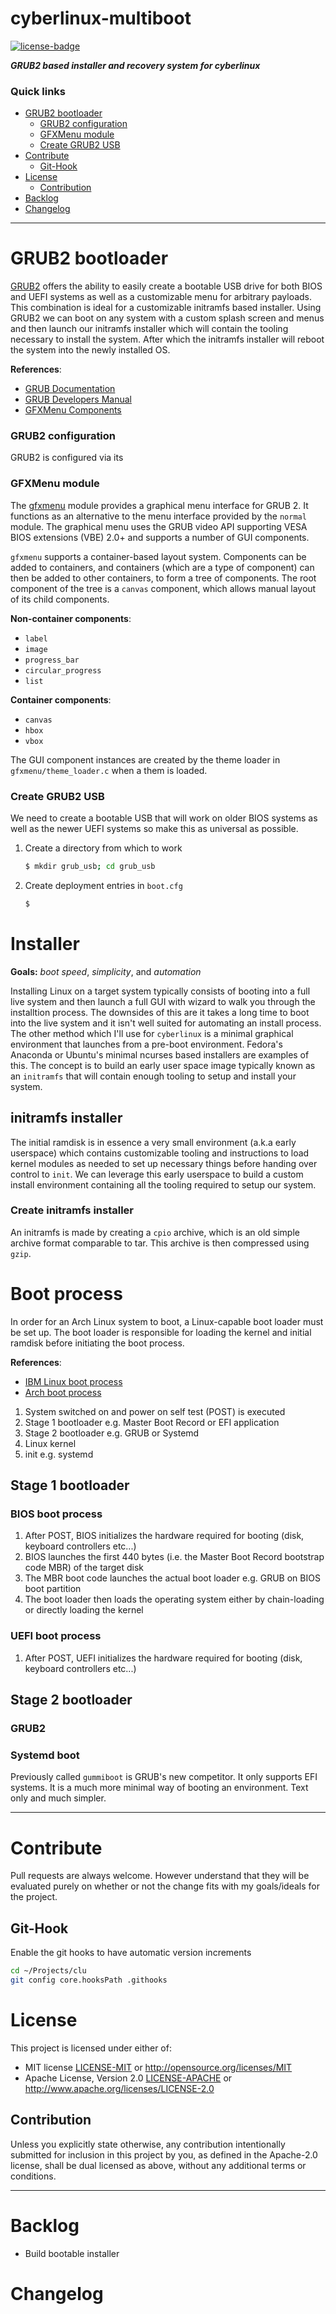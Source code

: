 # cyberlinux-multiboot
[![license-badge](https://img.shields.io/crates/l/cyberlinux-multiboot.svg)](https://opensource.org/licenses/MIT)

***GRUB2 based installer and recovery system for cyberlinux***

### Quick links
* [GRUB2 bootloader](#grub2-bootloader)
  * [GRUB2 configuration](#grub2-configuration)
  * [GFXMenu module](#gfxmenu-module)
  * [Create GRUB2 USB](#create-grub2-usb)
* [Contribute](#contribute)
  * [Git-Hook](#git-hook)
* [License](#license)
  * [Contribution](#contribution)
* [Backlog](#backlog)
* [Changelog](#changelog)

---

# GRUB2 bootloader <a name="grub2-bootloader"/></a>
[GRUB2](https://www.gnu.org/software/grub) offers the ability to easily create a bootable USB drive
for both BIOS and UEFI systems as well as a customizable menu for arbitrary payloads. This
combination is ideal for a customizable initramfs based installer. Using GRUB2 we can boot on any
system with a custom splash screen and menus and then launch our initramfs installer which will
contain the tooling necessary to install the system. After which the initramfs installer will reboot
the system into the newly installed OS.

**References**:
* [GRUB Documentation](https://www.gnu.org/software/grub/manual/grub/html_node/index.html)
* [GRUB Developers Manual](https://www.gnu.org/software/grub/manual/grub-dev/html_node/index.html)
* [GFXMenu Components](https://www.gnu.org/software/grub/manual/grub-dev/html_node/GUI-Components.html#GUI-Components)

### GRUB2 configuration <a name="grub2-configuration"/></a>
GRUB2 is configured via its 

### GFXMenu module <a name="gfxmenu-module"/></a>
The [gfxmenu](https://www.gnu.org/software/grub/manual/grub-dev/html_node/Introduction_005f2.html#Introduction_005f2)
module provides a graphical menu interface for GRUB 2. It functions as an alternative to the menu
interface provided by the `normal` module. The graphical menu uses the GRUB video API supporting
VESA BIOS extensions (VBE) 2.0+ and supports a number of GUI components.

`gfxmenu` supports a container-based layout system. Components can be added to containers, and
containers (which are a type of component) can then be added to other containers, to form a tree of
components. The root component of the tree is a `canvas` component, which allows manual layout of its
child components.

**Non-container components**:
* `label`
* `image`
* `progress_bar`
* `circular_progress`
* `list`

**Container components**:
* `canvas`
* `hbox`
* `vbox`

The GUI component instances are created by the theme loader in `gfxmenu/theme_loader.c` when a them
is loaded.

### Create GRUB2 USB <a name="create-grub2-usb"/></a>
We need to create a bootable USB that will work on older BIOS systems as well as the newer UEFI
systems so make this as universal as possible.

1. Create a directory from which to work
   ```bash
   $ mkdir grub_usb; cd grub_usb
   ```
2. Create deployment entries in `boot.cfg`
   ```bash
   $ 
   ```


# Installer <a name="installer"/></a>
**Goals:** *boot speed*, *simplicity*, and *automation*

Installing Linux on a target system typically consists of booting into a full live system and then
launch a full GUI with wizard to walk you through the installtion process. The downsides of this are
it takes a long time to boot into the live system and it isn't well suited for automating an install
process. The other method which I'll use for `cyberlinux` is a minimal graphical environment that
launches from a pre-boot environment. Fedora's Anaconda or Ubuntu's minimal ncurses based installers
are examples of this. The concept is to build an early user space image typically known as an
`initramfs` that will contain enough tooling to setup and install your system.


## initramfs installer <a name="initramfs-installer"/></a>
The initial ramdisk is in essence a very small environment (a.k.a early userspace) which contains
customizable tooling and instructions to load kernel modules as needed to set up necessary things
before handing over control to `init`. We can leverage this early userspace to build a custom install
environment containing all the tooling required to setup our system.

### Create initramfs installer <a name="create-initramfs-installer"/></a>
An initramfs is made by creating a `cpio` archive, which is an old simple archive format comparable
to tar. This archive is then compressed using `gzip`.





# Boot process <a name="boot-process"/></a>
In order for an Arch Linux system to boot, a Linux-capable boot loader must be set up. The boot
loader is responsible for loading the kernel and initial ramdisk before initiating the boot process.

**References**:
* [IBM Linux boot process](https://developer.ibm.com/articles/l-linuxboot/)
* [Arch boot process](https://wiki.archlinux.org/title/Arch_boot_process)

1. System switched on and power on self test (POST) is executed
2. Stage 1 bootloader e.g. Master Boot Record or EFI application
3. Stage 2 bootloader e.g. GRUB or Systemd
4. Linux kernel
5. init e.g. systemd

## Stage 1 bootloader <a name="stage-1-bootloader"/></a>

### BIOS boot process <a name="bios-boot-process"/></a>
1. After POST, BIOS initializes the hardware required for booting (disk, keyboard controllers etc...)
2. BIOS launches the first 440 bytes (i.e. the Master Boot Record bootstrap code MBR) of the target disk
3. The MBR boot code launches the actual boot loader e.g. GRUB on BIOS boot partition
4. The boot loader then loads the operating system either by chain-loading or directly loading the
   kernel

### UEFI boot process <a name="bios-boot-process"/></a>
1. After POST, UEFI initializes the hardware required for booting (disk, keyboard controllers etc...)

## Stage 2 bootloader <a name="stage-2-bootloader"/></a>

### GRUB2 <a name="grub2"/></a>

### Systemd boot <a name="systemd-boot"/></a>
Previously called `gummiboot` is GRUB's new competitor. It only supports EFI systems. It is a much
more minimal way of booting an environment. Text only and much simpler.

---

# Contribute <a name="Contribute"/></a>
Pull requests are always welcome. However understand that they will be evaluated purely on whether
or not the change fits with my goals/ideals for the project.

## Git-Hook <a name="git-hook"/></a>
Enable the git hooks to have automatic version increments
```bash
cd ~/Projects/clu
git config core.hooksPath .githooks
```

# License <a name="license"/></a>
This project is licensed under either of:
 * MIT license [LICENSE-MIT](LICENSE-MIT) or http://opensource.org/licenses/MIT
 * Apache License, Version 2.0 [LICENSE-APACHE](LICENSE-APACHE) or http://www.apache.org/licenses/LICENSE-2.0

## Contribution <a name="contribution"/></a>
Unless you explicitly state otherwise, any contribution intentionally submitted for inclusion in
this project by you, as defined in the Apache-2.0 license, shall be dual licensed as above, without
any additional terms or conditions.

---

# Backlog <a name="backlog"/></a>
* Build bootable installer

# Changelog <a name="changelog"/></a>
